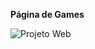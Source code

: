 **Página de Games**

![Projeto Web](https://github.com/user-attachments/assets/e32aa869-63f5-40e4-a671-6c29c8bedf13)
